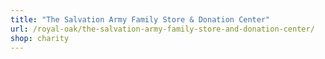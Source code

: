 ```yaml
---
title: "The Salvation Army Family Store & Donation Center"
url: /royal-oak/the-salvation-army-family-store-and-donation-center/
shop: charity
---
```


